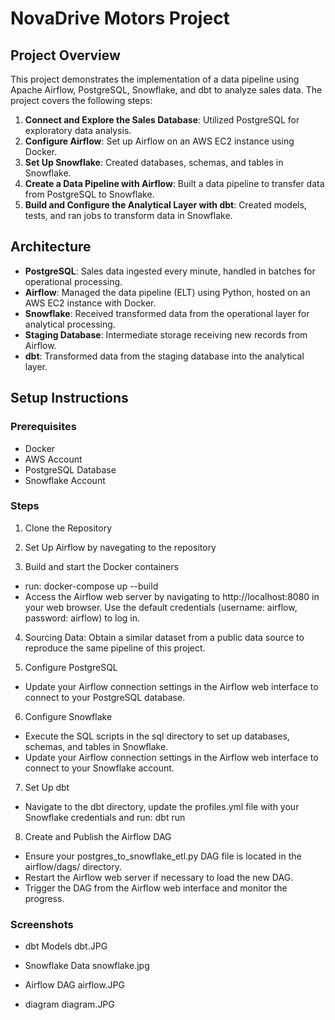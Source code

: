 # NovaDrive Motors Project

## Project Overview

This project demonstrates the implementation of a data pipeline using Apache Airflow, PostgreSQL, Snowflake, and dbt to analyze sales data. The project covers the following steps:

1. **Connect and Explore the Sales Database**: Utilized PostgreSQL for exploratory data analysis.
2. **Configure Airflow**: Set up Airflow on an AWS EC2 instance using Docker.
3. **Set Up Snowflake**: Created databases, schemas, and tables in Snowflake.
4. **Create a Data Pipeline with Airflow**: Built a data pipeline to transfer data from PostgreSQL to Snowflake.
5. **Build and Configure the Analytical Layer with dbt**: Created models, tests, and ran jobs to transform data in Snowflake.

## Architecture

- **PostgreSQL**: Sales data ingested every minute, handled in batches for operational processing.
- **Airflow**: Managed the data pipeline (ELT) using Python, hosted on an AWS EC2 instance with Docker.
- **Snowflake**: Received transformed data from the operational layer for analytical processing.
- **Staging Database**: Intermediate storage receiving new records from Airflow.
- **dbt**: Transformed data from the staging database into the analytical layer.

## Setup Instructions

### Prerequisites

- Docker
- AWS Account
- PostgreSQL Database
- Snowflake Account

### Steps

1. Clone the Repository

2. Set Up Airflow by navegating to the repository

3. Build and start the Docker containers

- run: docker-compose up --build
- Access the Airflow web server by navigating to http://localhost:8080 in your web browser. Use the default credentials (username: airflow, password: airflow) to log in.

4. Sourcing Data: Obtain a similar dataset from a public data source to reproduce the same pipeline of this project.

5. Configure PostgreSQL

- Update your Airflow connection settings in the Airflow web interface to connect to your PostgreSQL database.

6. Configure Snowflake

- Execute the SQL scripts in the sql directory to set up databases, schemas, and tables in Snowflake.
- Update your Airflow connection settings in the Airflow web interface to connect to your Snowflake account.

7. Set Up dbt

- Navigate to the dbt directory, update the profiles.yml file with your Snowflake credentials and run: dbt run

8. Create and Publish the Airflow DAG

- Ensure your postgres_to_snowflake_etl.py DAG file is located in the airflow/dags/ directory.
- Restart the Airflow web server if necessary to load the new DAG.
- Trigger the DAG from the Airflow web interface and monitor the progress.

### Screenshots

- dbt Models
  dbt.JPG

- Snowflake Data
  snowflake.jpg

- Airflow DAG
  airflow.JPG

- diagram
  diagram.JPG
